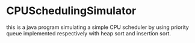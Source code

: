 # CPUSchedulingSimulator
this is a java program simulating a simple CPU scheduler by using priority queue implemented respectively with heap sort and insertion sort. 
